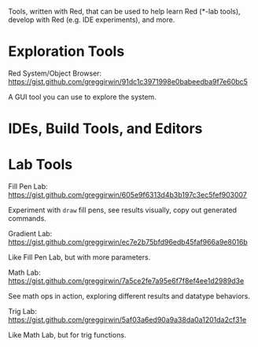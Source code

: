 Tools, written with Red, that can be used to help learn Red (*-lab tools), develop with Red (e.g. IDE experiments), and more.

# Exploration Tools
Red System/Object Browser: https://gist.github.com/greggirwin/91dc1c3971998e0babeedba9f7e60bc5

A GUI tool you can use to explore the system.

# IDEs, Build Tools, and Editors


# Lab Tools

Fill Pen Lab: https://gist.github.com/greggirwin/605e9f6313d4b3b197c3ec5fef903007

Experiment with `draw` fill pens, see results visually, copy out generated commands.

Gradient Lab: https://gist.github.com/greggirwin/ec7e2b75bfd96edb45faf966a9e8016b

Like Fill Pen Lab, but with more parameters.

Math Lab: https://gist.github.com/greggirwin/7a5ce2fe7a95e6f7f8ef4ee1d2989d3e

See math ops in action, exploring different results and datatype behaviors.

Trig Lab: https://gist.github.com/greggirwin/5af03a6ed90a9a38da0a1201da2cf31e

Like Math Lab, but for trig functions.

